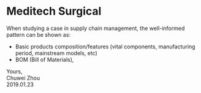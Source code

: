 # Meditech Surgical                                      
When studying a case in supply chain management, the well-informed pattern can be shown as:            
- Basic products composition/features (vital components, manufacturing period, mainstream models, etc)               
- BOM (Bill of Materials),              


Yours,          
Chuwei Zhou               
2019.01.23               

                          
                           



   
   
